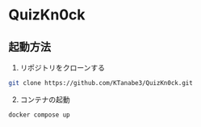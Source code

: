 # QuizKn0ck

## 起動方法
1. リポジトリをクローンする
```bash
git clone https://github.com/KTanabe3/QuizKn0ck.git
```
2. コンテナの起動
```bash
docker compose up
```
